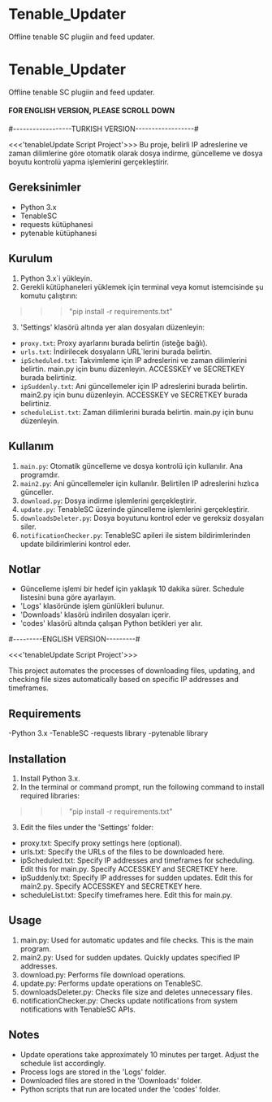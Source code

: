 # Tenable_Updater
Offline tenable SC plugiin and feed updater.
# Tenable_Updater
Offline tenable SC plugiin and feed updater.

#### FOR ENGLISH VERSION, PLEASE SCROLL DOWN

#------------------TURKISH VERSION------------------#

<<<'tenableUpdate Script Project'>>>
Bu proje, belirli IP adreslerine ve zaman dilimlerine göre otomatik olarak dosya indirme, güncelleme ve dosya boyutu kontrolü yapma işlemlerini gerçekleştirir.

## Gereksinimler
- Python 3.x
- TenableSC
- requests kütüphanesi
- pytenable kütüphanesi

## Kurulum
1. Python 3.x`i yükleyin.
2. Gerekli kütüphaneleri yüklemek için terminal veya komut istemcisinde şu komutu çalıştırın:

>>> "pip install -r requirements.txt"

3. 'Settings' klasörü altında yer alan dosyaları düzenleyin:
- `proxy.txt`: Proxy ayarlarını burada belirtin (isteğe bağlı).
- `urls.txt`: İndirilecek dosyaların URL`lerini burada belirtin.
- `ipScheduled.txt`: Takvimleme için IP adreslerini ve zaman dilimlerini belirtin. main.py için bunu düzenleyin. ACCESSKEY ve SECRETKEY burada belirtiniz.
- `ipSuddenly.txt`: Ani güncellemeler için IP adreslerini burada belirtin. main2.py için bunu düzenleyin. ACCESSKEY ve SECRETKEY burada belirtiniz.
- `scheduleList.txt`: Zaman dilimlerini burada belirtin. main.py için bunu düzenleyin.

## Kullanım
1. `main.py`: Otomatik güncelleme ve dosya kontrolü için kullanılır. Ana programdır.
2. `main2.py`: Ani güncellemeler için kullanılır. Belirtilen IP adreslerini hızlıca günceller.
3. `download.py`: Dosya indirme işlemlerini gerçekleştirir.
4. `update.py`: TenableSC üzerinde güncelleme işlemlerini gerçekleştirir.
5. `downloadsDeleter.py`: Dosya boyutunu kontrol eder ve gereksiz dosyaları siler.
6. `notificationChecker.py`: TenableSC apileri ile sistem bildirimlerinden update bildirimlerini kontrol eder.

## Notlar
- Güncelleme işlemi bir hedef için yaklaşık 10 dakika sürer. Schedule listesini buna göre ayarlayın.
- 'Logs' klasöründe işlem günlükleri bulunur.
- 'Downloads' klasörü indirilen dosyaları içerir.
- 'codes' klasörü altında çalışan Python betikleri yer alır.


#---------ENGLISH VERSION---------#

<<<'tenableUpdate Script Project'>>>

This project automates the processes of downloading files, updating, and checking file sizes automatically based on specific IP addresses and timeframes.

## Requirements
-Python 3.x
-TenableSC
-requests library
-pytenable library

## Installation
1. Install Python 3.x.
2. In the terminal or command prompt, run the following command to install required libraries:

>>> "pip install -r requirements.txt"

3. Edit the files under the 'Settings' folder:
- proxy.txt: Specify proxy settings here (optional).
- urls.txt: Specify the URLs of the files to be downloaded here.
- ipScheduled.txt: Specify IP addresses and timeframes for scheduling. Edit this for main.py. Specify ACCESSKEY and SECRETKEY here.
- ipSuddenly.txt: Specify IP addresses for sudden updates. Edit this for main2.py. Specify ACCESSKEY and SECRETKEY here.
- scheduleList.txt: Specify timeframes here. Edit this for main.py.

## Usage
1. main.py: Used for automatic updates and file checks. This is the main program.
2. main2.py: Used for sudden updates. Quickly updates specified IP addresses.
3. download.py: Performs file download operations.
4. update.py: Performs update operations on TenableSC.
5. downloadsDeleter.py: Checks file size and deletes unnecessary files.
6. notificationChecker.py: Checks update notifications from system notifications with TenableSC APIs.

## Notes
- Update operations take approximately 10 minutes per target. Adjust the schedule list accordingly.
- Process logs are stored in the 'Logs' folder.
- Downloaded files are stored in the 'Downloads' folder.
- Python scripts that run are located under the 'codes' folder.
